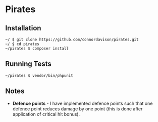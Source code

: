 # Pirates

## Installation

```
~/ $ git clone https://github.com/connordavison/pirates.git
~/ $ cd pirates
~/pirates $ composer install
```

## Running Tests

```
~/pirates $ vendor/bin/phpunit
```

## Notes

- **Defence points** - I have implemented defence points such that one defence point reduces damage by one point (this is done after application of critical hit bonus).
